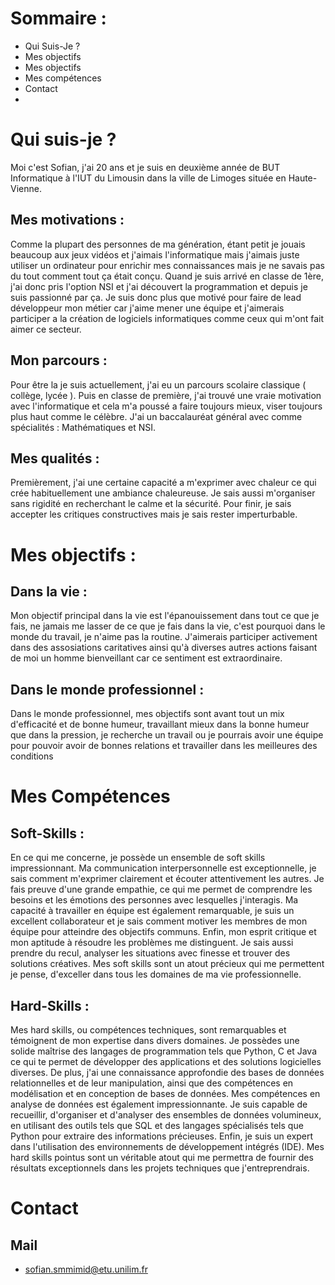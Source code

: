 # Sommaire :
- Qui Suis-Je ?
- Mes objectifs
- Mes objectifs
- Mes compétences
- Contact
- 
# Qui suis-je ? 
Moi c'est Sofian, j'ai 20 ans et je suis en deuxième année de BUT Informatique à l'IUT du Limousin dans la ville de Limoges située en Haute-Vienne.

## Mes motivations :
Comme la plupart des personnes de ma génération, étant petit je jouais beaucoup aux jeux vidéos et j'aimais l'informatique mais j'aimais juste utiliser un ordinateur pour enrichir mes connaissances mais je ne savais pas du tout comment tout ça était conçu. Quand je suis arrivé en classe de 1ère, j'ai donc pris l'option NSI et j'ai découvert la programmation et depuis je suis passionné par ça. Je suis donc plus que motivé pour faire de lead développeur mon métier car j'aime mener une équipe et j'aimerais participer a la création de logiciels informatiques comme ceux qui m'ont fait aimer ce secteur.

## Mon parcours :
Pour être la je suis actuellement, j'ai eu un parcours scolaire classique ( collège, lycée ). Puis en classe de première, j'ai trouvé une vraie motivation avec l'informatique et cela m'a poussé a faire toujours mieux, viser toujours plus haut comme le célèbre.
J'ai un baccalauréat général avec comme spécialités : Mathématiques et NSI.

## Mes qualités :
Premièrement, j'ai une certaine capacité a m'exprimer avec chaleur ce qui crée habituellement une ambiance chaleureuse. Je sais aussi m'organiser sans rigidité en recherchant le calme et la sécurité.
Pour finir, je sais accepter les critiques constructives mais je sais rester imperturbable.

# Mes objectifs : 

## Dans la vie : 

Mon objectif principal dans la vie est l'épanouissement dans tout ce que je fais, ne jamais me lasser de ce que je fais dans la vie, c'est pourquoi dans le monde du travail, je n'aime pas la routine.
J'aimerais participer activement dans des assosiations caritatives ainsi qu'à diverses autres actions faisant de moi un homme bienveillant car ce sentiment est extraordinaire.

## Dans le monde professionnel : 

Dans le monde professionnel, mes objectifs sont
avant tout un mix d'efficacité et de bonne humeur,
travaillant mieux dans la bonne humeur que dans la
pression, je recherche un travail ou je pourrais
avoir une équipe pour pouvoir avoir de bonnes
relations et travailler dans les meilleures des
conditions

# Mes Compétences 

## Soft-Skills :

En ce qui me concerne, je possède un ensemble de soft
skills impressionnant. Ma communication interpersonnelle est
exceptionnelle, je sais comment m'exprimer clairement et écouter
attentivement les autres. Je fais preuve d'une grande empathie, ce qui
me permet de comprendre les besoins et les émotions des personnes avec
lesquelles j'interagis. Ma capacité à travailler en équipe est
également remarquable, je suis un excellent collaborateur et je sais
comment motiver les membres de mon équipe pour atteindre des objectifs
communs. Enfin, mon esprit critique et mon aptitude à résoudre les
problèmes me distinguent. Je sais aussi prendre du recul, analyser les
situations avec finesse et trouver des solutions créatives. Mes soft
skills sont un atout précieux qui me permettent je pense, d'exceller
dans tous les domaines de ma vie professionnelle.

## Hard-Skills :

Mes hard skills, ou compétences techniques, sont remarquables et
témoignent de mon expertise dans divers domaines. Je possèdes une
solide maîtrise des langages de programmation tels que Python, C
et Java ce qui te permet de développer des applications et des
solutions logicielles diverses. De plus,  j'ai une connaissance
approfondie des bases de données relationnelles et de leur
manipulation, ainsi que des compétences en modélisation et en
conception de bases de données. Mes compétences en analyse de
données est également impressionnante. Je suis capable de
recueillir, d'organiser et d'analyser des ensembles de données
volumineux, en utilisant des outils tels que SQL et des langages
spécialisés tels que Python pour extraire des informations
précieuses. Enfin, je suis un expert dans l'utilisation des
environnements de développement intégrés (IDE). Mes hard skills
pointus sont un véritable atout qui me permettra de fournir des
résultats exceptionnels dans les projets techniques que
j'entreprendrais.

# Contact

## Mail

- sofian.smmimid@etu.unilim.fr



